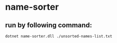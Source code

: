 # name-sorter
 
## run by following command:

```console
dotnet name-sorter.dll ./unsorted-names-list.txt
```

